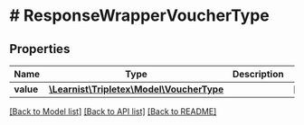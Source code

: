 # # ResponseWrapperVoucherType

## Properties

Name | Type | Description | Notes
------------ | ------------- | ------------- | -------------
**value** | [**\Learnist\Tripletex\Model\VoucherType**](VoucherType.md) |  | [optional]

[[Back to Model list]](../../README.md#models) [[Back to API list]](../../README.md#endpoints) [[Back to README]](../../README.md)
